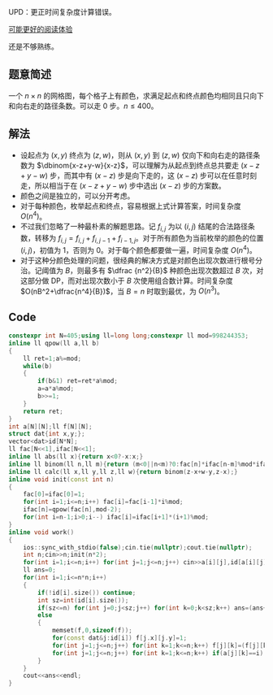 UPD：更正时间复杂度计算错误。

[可能更好的阅读体验](https://www.llingy.ml/posts/3648470459/)


还是不够熟练。

## 题意简述

一个 $n\times n$ 的网格图，每个格子上有颜色，求满足起点和终点颜色均相同且只向下和向右走的路径条数。可以走 $0$ 步。$n\le 400$。

## 解法

* 设起点为 $(x,y)$ 终点为 $(z,w)$，则从 $(x,y)$ 到 $(z,w)$ 仅向下和向右走的路径条数为 $\dbinom{x-z+y-w}{x-z}$，可以理解为从起点到终点总共要走 $(x-z+y-w)$ 步，而其中有 $(x-z)$ 步是向下走的，这 $(x-z)$ 步可以在任意时刻走，所以相当于在 $(x-z+y-w)$ 步中选出 $(x-z)$ 步的方案数。
* 颜色之间是独立的，可以分开考虑。
* 对于每种颜色，枚举起点和终点，容易根据上式计算答案，时间复杂度 $O(n^4)$。
* 不过我们忽略了一种最朴素的解题思路。记 $f_{i,j}$ 为以 $(i,j)$ 结尾的合法路径条数，转移为 $f_{i,j}=f_{i,j}+f_{i,j-1}+f_{i-1,j}$。对于所有颜色为当前枚举的颜色的位置 $(i,j)$，初值为 $1$，否则为 $0$。对于每个颜色都要做一遍，时间复杂度 $O(n^4)$。
* 对于这种分颜色处理的问题，很经典的解决方式是对颜色出现次数进行根号分治。记阈值为 $B$，则最多有 $\dfrac {n^2}{B}$ 种颜色出现次数超过 $B$ 次，对这部分做 DP，而对出现次数小于 $B$ 次使用组合数计算。时间复杂度 $O(nB^2+\dfrac{n^4}{B})$，当 $B=n$ 时取到最优，为 $O(n^3)$。

## Code
```cpp
constexpr int N=405;using ll=long long;constexpr ll mod=998244353;
inline ll qpow(ll a,ll b)
{
    ll ret=1;a%=mod;
    while(b)
    {
        if(b&1) ret=ret*a%mod;
        a=a*a%mod;
        b>>=1;
    }
    return ret;
}
int a[N][N];ll f[N][N];
struct dat{int x,y;};
vector<dat>id[N*N];
ll fac[N<<1],ifac[N<<1];
inline ll abs(ll x){return x<0?-x:x;}
inline ll binom(ll n,ll m){return (m<0||n<m)?0:fac[n]*ifac[n-m]%mod*ifac[m]%mod;}
inline ll calc(ll x,ll y,ll z,ll w){return binom(z-x+w-y,z-x);}
inline void init(const int n)
{
    fac[0]=ifac[0]=1;
    for(int i=1;i<=n;i++) fac[i]=fac[i-1]*i%mod;
    ifac[n]=qpow(fac[n],mod-2);
    for(int i=n-1;i>0;i--) ifac[i]=ifac[i+1]*(i+1)%mod;
}
inline void work()
{
    ios::sync_with_stdio(false);cin.tie(nullptr);cout.tie(nullptr);
    int n;cin>>n;init(n*2);
    for(int i=1;i<=n;i++) for(int j=1;j<=n;j++) cin>>a[i][j],id[a[i][j]].emplace_back((dat){i,j});
    ll ans=0;
    for(int i=1;i<=n*n;i++)
    {
        if(!id[i].size()) continue;
        int sz=int(id[i].size());
        if(sz<=n) for(int j=0;j<sz;j++) for(int k=0;k<sz;k++) ans=(ans+calc(id[i][j].x,id[i][j].y,id[i][k].x,id[i][k].y))%mod;
        else
        {
            memset(f,0,sizeof(f));
            for(const dat&j:id[i]) f[j.x][j.y]=1;
            for(int j=1;j<=n;j++) for(int k=1;k<=n;k++) f[j][k]=(f[j][k]+f[j-1][k]+f[j][k-1])%mod;
            for(int j=1;j<=n;j++) for(int k=1;k<=n;k++) if(a[j][k]==i) ans=(ans+f[j][k])%mod;
        }
    }
    cout<<ans<<endl;
}
```